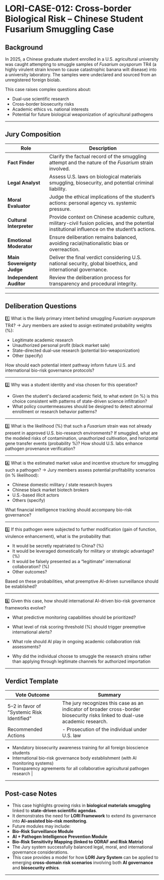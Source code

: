 # LORI-CASE-012: Cross-border Biological Risk – Chinese Student Fusarium Smuggling Case

## Background

In 2025, a Chinese graduate student enrolled in a U.S. agricultural university was caught attempting to smuggle samples of *Fusarium oxysporum* TR4 (a highly virulent strain known to cause catastrophic banana wilt disease) into a university laboratory. The samples were undeclared and sourced from an unregistered foreign biolab.

This case raises complex questions about:

- Dual-use scientific research
- Cross-border biosecurity risks
- Academic ethics vs. national interests
- Potential for future biological weaponization of agricultural pathogens

---

## Jury Composition

| Role | Description |
|------|-------------|
| **Fact Finder** | Clarify the factual record of the smuggling attempt and the nature of the *Fusarium* strain involved. |
| **Legal Analyst** | Assess U.S. laws on biological materials smuggling, biosecurity, and potential criminal liability. |
| **Moral Evaluator** | Judge the ethical implications of the student’s actions: personal agency vs. systemic pressure. |
| **Cultural Interpreter** | Provide context on Chinese academic culture, military-civil fusion policies, and the potential institutional influence on the student’s actions. |
| **Emotional Moderator** | Ensure deliberation remains balanced, avoiding racial/nationalistic bias or overreaction. |
| **Main Sovereignty Judge** | Deliver the final verdict considering U.S. national security, global bioethics, and international governance. |
| **Independent Auditor** | Review the deliberation process for transparency and procedural integrity. |

---

## Deliberation Questions

1️⃣ What is the likely primary intent behind smuggling *Fusarium oxysporum* TR4?
→ Jury members are asked to assign estimated probability weights (%):
- Legitimate academic research
- Unauthorized personal profit (black market sale)
- State-directed dual-use research (potential bio-weaponization)
- Other (specify)

How should each potential intent pathway inform future U.S. and international bio-risk governance protocols?

---

2️⃣ Why was a student identity and visa chosen for this operation?
- Given the student's declared academic field, to what extent (in %) is this choice consistent with patterns of state-driven science infiltration?
- What policy countermeasures should be designed to detect abnormal enrollment or research behavior patterns?

---

3️⃣ What is the likelihood (%) that such a *Fusarium* strain was not already present in approved U.S. bio-research environments?
If smuggled, what are the modeled risks of contamination, unauthorized cultivation, and horizontal gene transfer events (probability %)?
How should U.S. labs enhance pathogen provenance verification?

---

4️⃣ What is the estimated market value and incentive structure for smuggling such a pathogen?
→ Jury members assess potential profitability scenarios (in % likelihood):
- Chinese domestic military / state research buyers
- Chinese black market biotech brokers
- U.S.-based illicit actors
- Others (specify)

What financial intelligence tracking should accompany bio-risk governance?

---

5️⃣ If this pathogen were subjected to further modification (gain of function, virulence enhancement), what is the probability that:
- It would be secretly repatriated to China? (%)
- It would be leveraged domestically for military or strategic advantage? (%)
- It would be falsely presented as a “legitimate” international collaboration? (%)
- Other outcomes?

Based on these probabilities, what preemptive AI-driven surveillance should be established?

---

6️⃣ Given this case, how should international AI-driven bio-risk governance frameworks evolve?
- What predictive monitoring capabilities should be prioritized?
- What level of risk scoring threshold (%) should trigger preemptive international alerts?
- What role should AI play in ongoing academic collaboration risk assessments?

- Why did the individual choose to smuggle the research strains rather than applying through legitimate channels for authorized importation

---

## Verdict Template

| Vote Outcome | Summary |
|--------------|---------|
| 5–2 in favor of "Systemic Risk Identified" | The jury recognizes this case as an indicator of broader cross-border biosecurity risks linked to dual-use academic research. |
| Recommended Actions | - Prosecution of the individual under U.S. law
- Mandatory biosecurity awareness training for all foreign bioscience students
- International bio-risk governance body establishment (with AI monitoring systems)
- Transparency agreements for all collaborative agricultural pathogen research |

---

## Post-case Notes

- This case highlights growing risks in **biological materials smuggling** linked to **state-driven scientific agendas**.
- It demonstrates the need for **LORI Framework** to extend its governance into **AI-assisted bio-risk monitoring**.
- Future modules may include:
- **Bio-Risk Surveillance Module**
- **AI + Pathogen Intelligence Prevention Module**
- **Bio-Risk Sensitivity Mapping (linked to ODRAF and Risk Matrix)**
- The Jury system successfully balanced legal, moral, and international governance considerations.
- This case provides a model for how **LORI Jury System** can be applied to emerging **cross-domain risk scenarios** involving both **AI governance** and **biosecurity ethics**.

---

